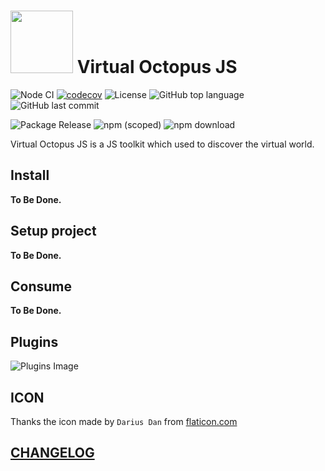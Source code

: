 # <img src="https://res.cloudinary.com/digf90pwi/image/upload/v1582868666/octopus_waphnu.png" width="100px"> Virtual Octopus JS

![Node CI](https://github.com/VirtualOctopus/VirtualOctopusJS/workflows/Node%20CI/badge.svg)
[![codecov](https://codecov.io/gh/VirtualOctopus/VirtualOctopusJS/branch/master/graph/badge.svg)](https://codecov.io/gh/VirtualOctopus/VirtualOctopusJS)
![License](https://img.shields.io/npm/l/@virtualoctopusjs/virtualoctopusjs)
![GitHub top language](https://img.shields.io/github/languages/top/virtualoctopus/virtualoctopusjs)
![GitHub last commit](https://img.shields.io/github/last-commit/VirtualOctopus/VirtualOctopusJS)

![Package Release](https://github.com/VirtualOctopus/VirtualOctopusJS/workflows/Package%20Release/badge.svg)
![npm (scoped)](https://img.shields.io/npm/v/@virtualoctopusjs/virtualoctopusjs)
![npm download](https://img.shields.io/npm/dw/@virtualoctopusjs/virtualoctopusjs)

Virtual Octopus JS is a JS toolkit which used to discover the virtual world.

## Install

**To Be Done.**

## Setup project

**To Be Done.**

## Consume

**To Be Done.**

## Plugins

![Plugins Image](https://res.cloudinary.com/digf90pwi/image/upload/v1582869793/VOJS_COMPONENTS_2_rdzitb.png)



## ICON

Thanks the icon made by `Darius Dan` from [flaticon.com](https://www.flaticon.com)


## [CHANGELOG](./CHANGELOG.md)